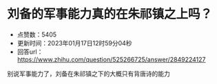 # 刘备的军事能力真的在朱祁镇之上吗？
- 点赞数：5405
- 更新时间：2023年01月17日12时59分04秒
- 回答url：https://www.zhihu.com/question/525266725/answer/2849224127
<body>
 <p data-pid="P9YI2y7F">别说军事能力了，刘备在朱祁镇之下的大概只有背唐诗的能力</p>
</body>